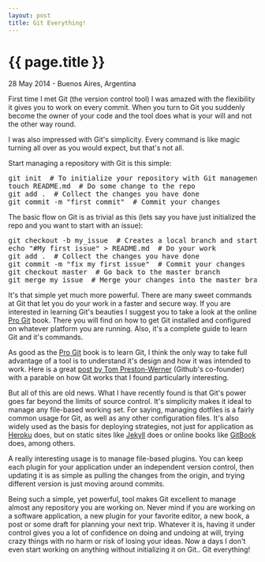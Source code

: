 ```yaml
---
layout: post
title: Git Everything!
---
```


{{ page.title }}
================

<p class="meta">28 May 2014 - Buenos Aires, Argentina</p>

First time I met Git (the version control tool) I was amazed with the flexibility it gives you to work on every commit. When you turn to Git you suddenly become the owner of your code and the tool does what is your will and not the other way round.

I was also impressed with Git's simplicity. Every command is like magic turning all over as you would expect, but that's not all.

Start managing a repository with Git is this simple:

<pre class="prettyprint">
git init  # To initialize your repository with Git management
touch README.md  # Do some change to the repo
git add .  # Collect the changes you have done
git commit -m "first commit"  # Commit your changes
</pre>

The basic flow on Git is as trivial as this (lets say you have just initialized the repo and you want to start with an issue):

<pre class="prettyprint">
git checkout -b my_issue  # Creates a local branch and starts using it
echo "#My first issue" > README.md  # Do your work
git add .  # Collect the changes you have done
git commit -m "fix my first issue"  # Commit your changes
git checkout master  # Go back to the master branch
git merge my_issue  # Merge your changes into the master branch
</pre>

It's that simple yet much more powerful. There are many sweet commands at Git that let you do your work in a faster and secure way. If you are interested in learning Git's beauties I suggest you to take a look at the online [Pro Git](http://www.git-scm.com/book) book. There you will find on how to get Git installed and configured on whatever platform you are running. Also, it's a complete guide to learn Git and it's commands.

As good as the [Pro Git](http://www.git-scm.com/book) book is to learn Git, I think the only way to take full advantage of a tool is to understand it's design and how it was intended to work. Here is a great [post by Tom Preston-Werner](http://tom.preston-werner.com/2009/05/19/the-git-parable.html) (Github's co-founder) with a parable on how Git works that I found particularly interesting.

But all of this are old news. What I have recently found is that Git's power goes far beyond the limits of source control. It's simplicity makes it ideal to manage any file-based working set. For saying, managing dotfiles is a fairly common usage for Git, as well as any other configuration files. It's also widely used as the basis for deploying strategies, not just for application as [Heroku](https://www.heroku.com/) does, but on static sites like [Jekyll](http://jekyllrb.com/) does or online books like [GitBook](https://www.gitbook.io/) does, among others.

A really interesting usage is to manage file-based plugins. You can keep each plugin for your application under an independent version control, then updating it is as simple as pulling the changes from the origin, and trying different version is just moving around commits.

Being such a simple, yet powerful, tool makes Git excellent to manage almost any repository you are working on. Never mind if you are working on a software application, a new plugin for your favorite editor, a new book, a post or some draft for planning your next trip. Whatever it is, having it under control gives you a lot of confidence on doing and undoing at will, trying crazy things with no harm or risk of losing your ideas. Now a days I don't even start working on anything without initializing it on Git.. Git everything!